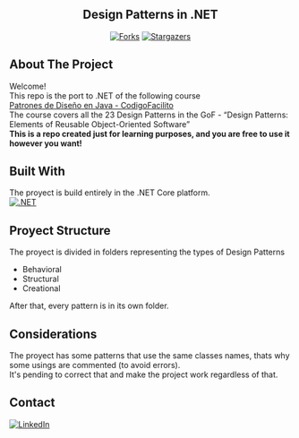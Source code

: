 <!-- PROJECT SHIELDS -->
<!--
*** I'm using markdown "reference style" links for readability.
*** Reference links are enclosed in brackets [ ] instead of parentheses ( ).
*** See the bottom of this document for the declaration of the reference variables
*** for contributors-url, forks-url, etc. This is an optional, concise syntax you may use.
*** https://www.markdownguide.org/basic-syntax/#reference-style-links
-->

<div align="center"> 

## Design Patterns in .NET <br>

[![Forks][forks-shield]][forks-url]
[![Stargazers][stars-shield]][stars-url]

</div>

## About The Project

Welcome! <br>
This repo is the port to .NET of the following course <br>
<a href="https://codigofacilito.com/cursos/patrones-diseno">Patrones de Diseño en Java - CodigoFacilito</a> <br>
The course covers all the 23 Design Patterns in the GoF - “Design Patterns: Elements of Reusable Object-Oriented Software” <br>
<b>This is a repo created just for learning purposes, and you are free to use it however you want!</b>

## Built With

The proyect is build entirely in the .NET Core platform. <br>
[![.NET][net-badge]][net-url]

## Proyect Structure
The proyect is divided in folders representing the types of Design Patterns
- Behavioral
- Structural
- Creational

After that, every pattern is in its own folder.

## Considerations

The proyect has some patterns that use the same classes names, thats why some usings are commented (to avoid errors). <br>
It's pending to correct that and make the project work regardless of that.

## Contact
[![LinkedIn][linkedin-shield]][linkedin-url]


<!-- MARKDOWN LINKS & IMAGES -->
<!-- https://www.markdownguide.org/basic-syntax/#reference-style-links -->
[net-badge]: https://img.shields.io/badge/.NET-5C2D91?style=for-the-badge&logo=.net&logoColor=white
[net-url]: https://dotnet.microsoft.com/en-us/
[linkedin-shield]: https://img.shields.io/badge/-LinkedIn-black.svg?style=for-the-badge&logo=linkedin&colorB=097ec3
[linkedin-url]: https://linkedin.com/in/AndresAronica
[forks-shield]: https://img.shields.io/github/forks/AndresAronica/designPatternsNet.svg?style=for-the-badge
[forks-url]: https://github.com/AndresAronica/designPatternsNet/network/members
[stars-shield]: https://img.shields.io/github/stars/AndresAronica/designPatternsNet.svg?style=for-the-badge
[stars-url]: https://github.com/AndresAronica/designPatternsNet/stargazers